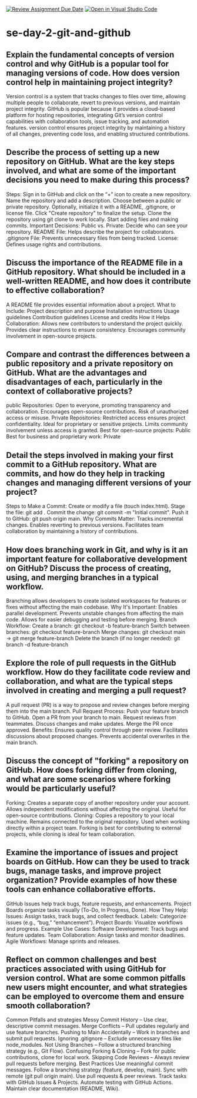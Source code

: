 [![Review Assignment Due Date](https://classroom.github.com/assets/deadline-readme-button-22041afd0340ce965d47ae6ef1cefeee28c7c493a6346c4f15d667ab976d596c.svg)](https://classroom.github.com/a/8wgCKhpZ)
[![Open in Visual Studio Code](https://classroom.github.com/assets/open-in-vscode-2e0aaae1b6195c2367325f4f02e2d04e9abb55f0b24a779b69b11b9e10269abc.svg)](https://classroom.github.com/online_ide?assignment_repo_id=18415004&assignment_repo_type=AssignmentRepo)
# se-day-2-git-and-github
## Explain the fundamental concepts of version control and why GitHub is a popular tool for managing versions of code. How does version control help in maintaining project integrity?
Version control is a system that tracks changes to files over time, allowing multiple people to collaborate, revert to previous versions, and maintain project integrity. GitHub is popular because it provides a cloud-based platform for hosting repositories, integrating Git’s version control capabilities with collaboration tools, issue tracking, and automation features. version control ensures project integrity by maintaining a history of all changes, preventing code loss, and enabling structured contributions.

## Describe the process of setting up a new repository on GitHub. What are the key steps involved, and what are some of the important decisions you need to make during this process?
Steps:
Sign in to GitHub and click on the “+” icon to create a new repository.
Name the repository and add a description.
Choose between a public or private repository.
Optionally, initialize it with a README, .gitignore, or license file.
Click "Create repository" to finalize the setup.
Clone the repository using git clone <repo-url> to work locally.
Start adding files and making commits.
Important Decisions:
Public vs. Private: Decide who can see your repository.
README File: Helps describe the project for collaborators.
.gitignore File: Prevents unnecessary files from being tracked.
License: Defines usage rights and contributions.
## Discuss the importance of the README file in a GitHub repository. What should be included in a well-written README, and how does it contribute to effective collaboration?
A README file provides essential information about a project.
What to Include:
Project description and purpose
Installation instructions
Usage guidelines
Contribution guidelines
License and credits
How it Helps Collaboration:
Allows new contributors to understand the project quickly.
Provides clear instructions to ensure consistency.
Encourages community involvement in open-source projects.

## Compare and contrast the differences between a public repository and a private repository on GitHub. What are the advantages and disadvantages of each, particularly in the context of collaborative projects?
public Repositories:
 Open to everyone, promoting transparency and collaboration.
 Encourages open-source contributions.
 Risk of unauthorized access or misuse.
Private Repositories:
Restricted access ensures project confidentiality.
Ideal for proprietary or sensitive projects.
Limits community involvement unless access is granted.
Best for open-source projects: Public
Best for business and proprietary work: Private

## Detail the steps involved in making your first commit to a GitHub repository. What are commits, and how do they help in tracking changes and managing different versions of your project?
Steps to Make a Commit:
Create or modify a file (touch index.html).
Stage the file: git add <filename>.
Commit the change: git commit -m "Initial commit".
Push it to GitHub: git push origin main.
Why Commits Matter:
Tracks incremental changes.
Enables reverting to previous versions.
Facilitates team collaboration by maintaining a history of contributions.

## How does branching work in Git, and why is it an important feature for collaborative development on GitHub? Discuss the process of creating, using, and merging branches in a typical workflow.
Branching allows developers to create isolated workspaces for features or fixes without affecting the main codebase.
Why It's Important:
Enables parallel development.
Prevents unstable changes from affecting the main code.
Allows for easier debugging and testing before merging.
Branch Workflow:
Create a branch: git checkout -b feature-branch
Switch between branches: git checkout feature-branch
Merge changes: git checkout main → git merge feature-branch
Delete the branch (if no longer needed): git branch -d feature-branch

## Explore the role of pull requests in the GitHub workflow. How do they facilitate code review and collaboration, and what are the typical steps involved in creating and merging a pull request?
A pull request (PR) is a way to propose and review changes before merging them into the main branch.
Pull Request Process:
Push your feature branch to GitHub.
Open a PR from your branch to main.
Request reviews from teammates.
Discuss changes and make updates.
Merge the PR once approved.
Benefits:
Ensures quality control through peer review.
Facilitates discussions about proposed changes.
Prevents accidental overwrites in the main branch.

## Discuss the concept of "forking" a repository on GitHub. How does forking differ from cloning, and what are some scenarios where forking would be particularly useful?
Forking: 
Creates a separate copy of another repository under your account.
Allows independent modifications without affecting the original.
Useful for open-source contributions.
Cloning:
Copies a repository to your local machine.
Remains connected to the original repository.
Used when working directly within a project team.
Forking is best for contributing to external projects, while cloning is ideal for team collaboration.

## Examine the importance of issues and project boards on GitHub. How can they be used to track bugs, manage tasks, and improve project organization? Provide examples of how these tools can enhance collaborative efforts.
GitHub Issues help track bugs, feature requests, and enhancements.
Project Boards organize tasks visually (To-Do, In Progress, Done).
How They Help:
Issues: Assign tasks, track bugs, and collect feedback.
Labels: Categorize issues (e.g., “bug,” “enhancement”).
Project Boards: Visualize workflows and progress.
Example Use Cases:
Software Development: Track bugs and feature updates.
Team Collaboration: Assign tasks and monitor deadlines.
Agile Workflows: Manage sprints and releases.

## Reflect on common challenges and best practices associated with using GitHub for version control. What are some common pitfalls new users might encounter, and what strategies can be employed to overcome them and ensure smooth collaboration?
Common Pitfalls and strategies
Messy Commit History – Use clear, descriptive commit messages.
Merge Conflicts – Pull updates regularly and use feature branches.
Pushing to Main Accidentally – Work in branches and submit pull requests.
Ignoring .gitignore – Exclude unnecessary files like node_modules.
Not Using Branches – Follow a structured branching strategy (e.g., Git Flow).
Confusing Forking & Cloning – Fork for public contributions, clone for local work.
Skipping Code Reviews – Always review pull requests before merging.
Best Practices
Use meaningful commit messages.
Follow a branching strategy (feature, develop, main).
Sync with remote (git pull origin main).
Use pull requests & peer reviews.
Track tasks with GitHub Issues & Projects.
Automate testing with GitHub Actions.
Maintain clear documentation (README, Wiki).
